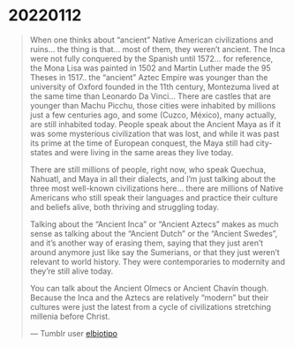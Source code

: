 # 20220112

> When one thinks about &ldquo;ancient&rdquo; Native American civilizations and ruins&#x2026; the thing is that&#x2026; most of them, they weren&rsquo;t ancient. The Inca were not fully conquered by the Spanish until 1572&#x2026; for reference, the Mona Lisa was painted in 1502 and Martin Luther made the 95 Theses in 1517.. the &ldquo;ancient&rdquo; Aztec Empire was younger than the university of Oxford founded in the 11th century, Montezuma lived at the same time than Leonardo Da Vinci&#x2026; There are castles that are younger than Machu Picchu, those cities were inhabited by millions just a few centuries ago, and some (Cuzco, México), many actually, are still inhabited today. People speak about the Ancient Maya as if it was some mysterious civilization that was lost, and while it was past its prime at the time of European conquest, the Maya still had city-states and were living in the same areas they live today.
> 
> There are still millions of people, right now, who speak Quechua, Nahuatl, and Maya in all their dialects, and I&rsquo;m just talking about the three most well-known civilizations here&#x2026; there are millions of Native Americans who still speak their languages and practice their culture and beliefs alive, both thriving and struggling today.
> 
> Talking about the &ldquo;Ancient Inca&rdquo; or &ldquo;Ancient Aztecs&rdquo; makes as much sense as talking about the &ldquo;Ancient Dutch&rdquo; or the &ldquo;Ancient Swedes&rdquo;, and it&rsquo;s another way of erasing them, saying that they just aren&rsquo;t around anymore just like say the Sumerians, or that they just weren&rsquo;t relevant to world history. They were contemporaries to modernity and they&rsquo;re still alive today.
> 
> You can talk about the Ancient Olmecs or Ancient Chavín though. Because the Inca and the Aztecs are relatively &ldquo;modern&rdquo; but their cultures were just the latest from a cycle of civilizations stretching millenia before Christ.
> 
> &#x2014; Tumblr user [elbiotipo](https://elbiotipo.tumblr.com/post/665768860286337024/when-one-thinks-about-ancient-native-american)

